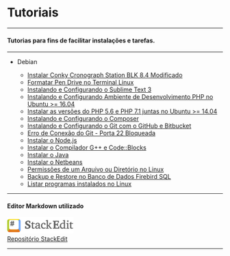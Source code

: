 Tutoriais
===============================================

--------------------

#### Tutorias para fins de facilitar instalações e tarefas.

--------------------

- Debian

    - [Instalar Conky Cronograph Station BLK 8.4 Modificado](https://github.com/CristianAmbrosi/tutoriais/blob/master/Instalar%20Conky%20Cronograph%20Station%20BLK.md)
    - [Formatar Pen Drive no Terminal Linux](https://github.com/CristianAmbrosi/tutoriais/blob/master/Formatar%20Pen%20Drive%20no%20Terminal%20Linux.md)
    - [Instalando e Configurando o Sublime Text 3](https://github.com/CristianAmbrosi/tutoriais/blob/master/Instalando%20e%20Configurando%20o%20Sublime%20Text%203.md)
    - [Instalando e Configurando Ambiente de Desenvolvimento PHP no Ubuntu >= 16.04](https://github.com/CristianAmbrosi/tutoriais/blob/master/Instalando%20e%20Configurando%20Ambiente%20de%20Desenvolvimento%20PHP.md)
    - [Instalar as versões do PHP 5.6 e PHP 7.1 juntas no Ubuntu >= 14.04](https://github.com/CristianAmbrosi/tutoriais/blob/master/Instalar%20as%20vers%C3%B5es%20do%20PHP%205.6%20e%20PHP%207.1%20juntas%20no%20Ubuntu.md)
    - [Instalando e Configurando o Composer](https://github.com/CristianAmbrosi/tutoriais/blob/master/Instalando%20e%20Configurando%20o%20Composer.md)
    - [Instalando e Configurando o Git com o GitHub e Bitbucket](https://github.com/CristianAmbrosi/tutoriais/blob/master/Instalando%20e%20Configurando%20o%20Git%20com%20o%20GitHub%20e%20Bitbucket.md)
    - [Erro de Conexão do Git - Porta 22 Bloqueada](https://github.com/CristianAmbrosi/tutoriais/blob/master/Erro%20de%20Conex%C3%A3o%20-%20Porta%2022%20Bloqueada.md)
    - [Instalar o Node.js](https://github.com/CristianAmbrosi/tutoriais/blob/master/Instalar%20Node.js%20no%20Ubuntu.md)
    - [Instalar o Compilador G++ e Code::Blocks](https://github.com/CristianAmbrosi/tutoriais/blob/master/Instalar%20G++%20e%20CodeBlocks%20no%20Ubuntu.md)
    - [Instalar o Java](https://github.com/CristianAmbrosi/tutoriais/blob/master/Instalar%20Java%20no%20Ubuntu.md)
    - [Instalar o Netbeans](https://github.com/CristianAmbrosi/tutoriais/blob/master/Instalar%20Netbeans%20no%20Ubuntu.md)
    - [Permissões de um Arquivo ou Diretório no Linux](https://github.com/CristianAmbrosi/tutoriais/blob/master/Permiss%C3%B5es%20de%20um%20Arquivo%20ou%20Diret%C3%B3rio%20no%20Linux.md)
    - [Backup e Restore no Banco de Dados Firebird SQL](https://github.com/CristianAmbrosi/tutoriais/blob/master/Backup%20e%20Restore%20no%20Banco%20de%20Dados%20Firebird%20SQL.md)
    - [Listar programas instalados no Linux](https://github.com/CristianAmbrosi/tutoriais/blob/master/Ver%20programas%20instalados%20no%20Linux%20%28Ubuntu%29.md)

--------------------

#### Editor Markdown utilizado
 [![](https://github.com/CristianAmbrosi/tutoriais/blob/master/images/stackedit.png "StackeEdit")](https://stackedit.io) </br>
 [Repositório StackEdit](https://github.com/benweet/stackedit)

--------------------
